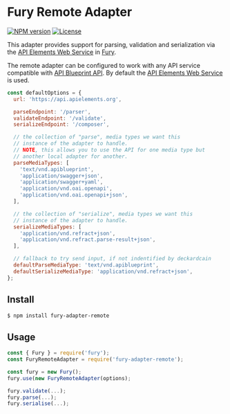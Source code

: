 # Fury Remote Adapter

[![NPM version](https://img.shields.io/npm/v/fury-adapter-remote.svg)](https://www.npmjs.org/package/fury-adapter-remote)
[![License](https://img.shields.io/npm/l/fury-adapter-remote.svg)](https://www.npmjs.org/package/fury-adapter-remote)

This adapter provides support for parsing, validation and serialization via the [API Elements Web Service](https://api.apielements.org/) in [Fury](https://github.com/apiaryio/api-elements.js/tree/master/packages/fury).

The remote adapter can be configured to work with any API service compatible with [API Blueprint API](https://apiblueprintapi.docs.apiary.io).
By default the [API Elements Web Service](http://api.apielements.org/) is used.

```js
const defaultOptions = {
  url: 'https://api.apielements.org',

  parseEndpoint: '/parser',
  validateEndpoint: '/validate',
  serializeEndpoint: '/composer',

  // the collection of "parse", media types we want this
  // instance of the adapter to handle.
  // NOTE, this allows you to use the API for one media type but
  // another local adapter for another.
  parseMediaTypes: [
    'text/vnd.apiblueprint',
    'application/swagger+json',
    'application/swagger+yaml',
    'application/vnd.oai.openapi',
    'application/vnd.oai.openapi+json',
  ],

  // the collection of "serialize", media types we want this
  // instance of the adapter to handle.
  serializeMediaTypes: [
    'application/vnd.refract+json',
    'application/vnd.refract.parse-result+json',
  ],

  // fallback to try send input, if not indentified by deckardcain
  defaultParseMediaType: 'text/vnd.apiblueprint',
  defaultSerializeMediaType: 'application/vnd.refract+json',
};
```

## Install

```sh
$ npm install fury-adapter-remote
```

## Usage

```js
const { Fury } = require('fury');
const FuryRemoteAdapter = require('fury-adapter-remote');

const fury = new Fury();
fury.use(new FuryRemoteAdapter(options);

fury.validate(...);
fury.parse(...);
fury.serialise(...);
```
